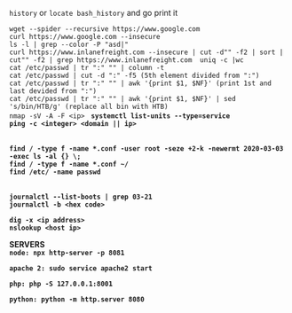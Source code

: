 ```history``` or ```locate bash_history``` and go print it

 ```wget --spider --recursive https://www.google.com```<br/>
  ```curl https://www.google.com --insecure ```<br/>
  ```ls -l | grep --color -P "asd|" ```<br/>
  ```curl https://www.inlanefreight.com --insecure | cut -d"" -f2 | sort | cut"" -f2 | grep https://www.inlanefreight.com  uniq -c |wc ```<br/>
  ```cat /etc/passwd | tr ":" "" | column -t ```<br/>
  ```cat /etc/passwd | cut -d ":" -f5 (5th element divided from ":") ```<br/>
  ```cat /etc/passwd | tr ":" "" | awk '{print $1, $NF}' (print 1st and last devided from ":") ```<br/>
  ```cat /etc/passwd | tr ":" "" | awk '{print $1, $NF}' | sed 's/bin/HTB/g' (replace all bin with HTB) ```<br/>
  ```nmap -sV -A -F <ip> ``` <b/>
  ```systemctl list-units --type=service ```<br/>
  ```ping -c <integer> <domain || ip> ```<br/>
<br/>

  ```find / -type f -name *.conf -user root -seze +2-k -newermt 2020-03-03 -exec ls -al {} \; ```<br/>
  ```find / -type f -name *.conf ~/ ```<br/>
  ```find /etc/ -name passwd ```<br/>
<br/>

  ```journalctl --list-boots | grep 03-21 ```<br/>
  ```journalctl -b <hex code> ```<br/>
<b/>

  ```dig -x <ip address> ```<br/>
  ```nslookup <host ip> ```<br/>

SERVERS <br/>
  ```node: npx http-server -p 8081 ```<br/>

  ```apache 2: sudo service apache2 start ```<br/>

  ```php: php -S 127.0.0.1:8001 ```<br/>

  ```python: python -m http.server 8080 ```<br/>
